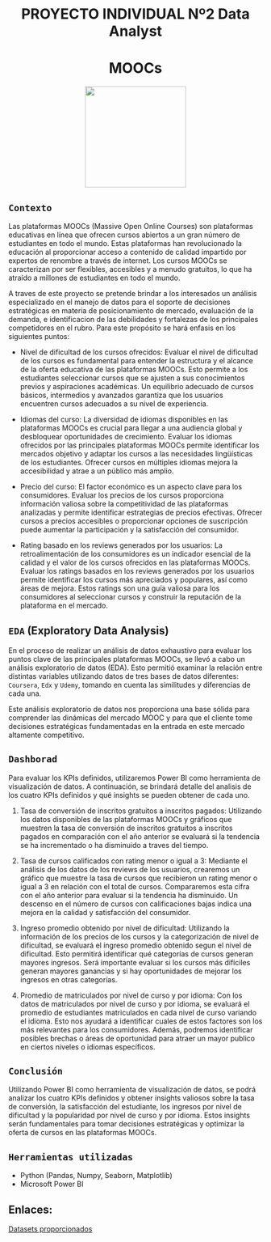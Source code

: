 <h1 align='center'>
 <b>PROYECTO INDIVIDUAL Nº2 Data Analyst </b>
</h1>
 
# <h1 align="center">**MOOCs**</h1>

<p align='center'>
<img src = 'https://thumbs.dreamstime.com/b/mooc-massive-open-online-course-learning-vector-219370657.jpg' height = 200>
<p>

## `Contexto`

Las plataformas MOOCs (Massive Open Online Courses) son plataformas educativas en línea que ofrecen cursos abiertos a un gran número de estudiantes en todo el mundo. Estas plataformas han revolucionado la educación al proporcionar acceso a contenido de calidad impartido por expertos de renombre a través de internet. Los cursos MOOCs se caracterizan por ser flexibles, accesibles y a menudo gratuitos, lo que ha atraído a millones de estudiantes en todo el mundo.

A traves de este proyecto se pretende brindar a los interesados un análisis especializado en el manejo de datos para el soporte de decisiones estratégicas en materia de posicionamiento de mercado, evaluación de la demanda, e identificacion de las debilidades y fortalezas de los principales competidores en el rubro. Para este propósito se hará enfasis en los siguientes puntos: 

* Nivel de dificultad de los cursos ofrecidos:
Evaluar el nivel de dificultad de los cursos es fundamental para entender la estructura y el alcance de la oferta educativa de las plataformas MOOCs. Esto permite a los estudiantes seleccionar cursos que se ajusten a sus conocimientos previos y aspiraciones académicas. Un equilibrio adecuado de cursos básicos, intermedios y avanzados garantiza que los usuarios encuentren cursos adecuados a su nivel de experiencia.

* Idiomas del curso:
La diversidad de idiomas disponibles en las plataformas MOOCs es crucial para llegar a una audiencia global y desbloquear oportunidades de crecimiento. Evaluar los idiomas ofrecidos por las principales plataformas MOOCs permite identificar los mercados objetivo y adaptar los cursos a las necesidades lingüísticas de los estudiantes. Ofrecer cursos en múltiples idiomas mejora la accesibilidad y atrae a un público más amplio.

* Precio del curso:
El factor económico es un aspecto clave para los consumidores. Evaluar los precios de los cursos proporciona información valiosa sobre la competitividad de las plataformas analizadas y permite identificar estrategias de precios efectivas. Ofrecer cursos a precios accesibles o proporcionar opciones de suscripción puede aumentar la participación y la satisfacción del consumidor.

* Rating basado en los reviews generados por los usuarios:
La retroalimentación de los consumidores es un indicador esencial de la calidad y el valor de los cursos ofrecidos en las plataformas MOOCs. Evaluar los ratings basados en los reviews generados por los usuarios permite identificar los cursos más apreciados y populares, así como áreas de mejora. Estos ratings son una guía valiosa para los consumidores al seleccionar cursos y construir la reputación de la plataforma en el mercado.


## `EDA` (Exploratory Data Analysis)

En el proceso de realizar un análisis de datos exhaustivo para evaluar los puntos clave de las principales plataformas MOOCs, se llevó a cabo un análisis exploratorio de datos (EDA). Esto permitió examinar la relación entre distintas variables utilizando datos de tres bases de datos diferentes: `Coursera`, `Edx` y `Udemy`, tomando en cuenta las similitudes y diferencias de cada una. 

Este análisis exploratorio de datos nos proporciona una base sólida para comprender las dinámicas del mercado MOOC y para que el cliente tome decisiones estratégicas fundamentadas en la entrada en este mercado altamente competitivo.

## `Dashborad`

Para evaluar los KPIs definidos, utilizaremos Power BI como herramienta de visualización de datos. A continuación, se brindará detalle del analisis de los cuatro KPIs definidos y qué insights se pueden obtener de cada uno.

1. Tasa de conversión de inscritos gratuitos a inscritos pagados:
Utilizando los datos disponibles de las plataformas MOOCs y gráficos que muestren la tasa de conversión de inscritos gratuitos a inscritos pagados en comparación con el año anterior se evaluará si la tendencia se ha incrementado o ha disminuido a traves del tiempo. 

2. Tasa de cursos calificados con rating menor o igual a 3:
Mediante el análisis de los datos de los reviews de los usuarios, crearemos un gráfico que muestre la tasa de cursos que recibieron un rating menor o igual a 3 en relación con el total de cursos. Compararemos esta cifra con el año anterior para evaluar si la tendencia ha disminuido. Un descenso en el número de cursos con calificaciones bajas indica una mejora en la calidad y satisfacción del consumidor.

3. Ingreso promedio obtenido por nivel de dificultad:
Utilizando la información de los precios de los cursos y la categorización de nivel de dificultad, se evaluará el ingreso promedio obtenido segun el nivel de dificultad. Esto permitirá identificar qué categorías de cursos generan mayores ingresos. Será importante evaluar si los cursos más difíciles generan mayores ganancias y si hay oportunidades de mejorar los ingresos en otras categorías.

4. Promedio de matriculados por nivel de curso y por idioma:
Con los datos de matriculados por nivel de curso y por idioma, se evaluará el promedio de estudiantes matriculados en cada nivel de curso variando el idioma. Esto nos ayudará a identificar cuales de estos factores son los más relevantes para los consumidores. Además, podremos identificar posibles brechas o áreas de oportunidad para atraer un mayor publico en ciertos niveles o idiomas específicos.

## `Conclusión`

Utilizando Power BI como herramienta de visualización de datos, se podrá analizar los cuatro KPIs definidos y obtener insights valiosos sobre la tasa de conversión, la satisfacción del estudiante, los ingresos por nivel de dificultad y la popularidad por nivel de curso y por idioma. Estos insights serán fundamentales para tomar decisiones estratégicas y optimizar la oferta de cursos en las plataformas MOOCs.

## `Herramientas utilizadas`
* Python (Pandas, Numpy, Seaborn, Matplotlib)
* Microsoft Power BI

## Enlaces:

[Datasets proporcionados ](https://drive.google.com/drive/folders/1TS76ok6giW7D_l5vc-zu5-cBU_dH3P5H?usp=sharing)

